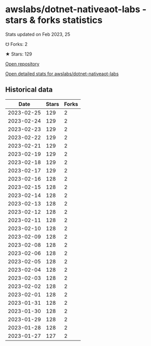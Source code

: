 # awslabs/dotnet-nativeaot-labs - stars & forks statistics

Stats updated on Feb 2023, 25

☋ Forks: 2

★ Stars: 129

[Open repository](https://github.com/awslabs/dotnet-nativeaot-labs)

[Open detailed stats for awslabs/dotnet-nativeaot-labs](https://reviewgithub.com/rep/awslabs/dotnet-nativeaot-labs)

## Historical data
| Date | Stars | Forks |
|------|-------|-------|
| 2023-02-25 | 129 | 2 | 
| 2023-02-24 | 129 | 2 | 
| 2023-02-23 | 129 | 2 | 
| 2023-02-22 | 129 | 2 | 
| 2023-02-21 | 129 | 2 | 
| 2023-02-19 | 129 | 2 | 
| 2023-02-18 | 129 | 2 | 
| 2023-02-17 | 129 | 2 | 
| 2023-02-16 | 128 | 2 | 
| 2023-02-15 | 128 | 2 | 
| 2023-02-14 | 128 | 2 | 
| 2023-02-13 | 128 | 2 | 
| 2023-02-12 | 128 | 2 | 
| 2023-02-11 | 128 | 2 | 
| 2023-02-10 | 128 | 2 | 
| 2023-02-09 | 128 | 2 | 
| 2023-02-08 | 128 | 2 | 
| 2023-02-06 | 128 | 2 | 
| 2023-02-05 | 128 | 2 | 
| 2023-02-04 | 128 | 2 | 
| 2023-02-03 | 128 | 2 | 
| 2023-02-02 | 128 | 2 | 
| 2023-02-01 | 128 | 2 | 
| 2023-01-31 | 128 | 2 | 
| 2023-01-30 | 128 | 2 | 
| 2023-01-29 | 128 | 2 | 
| 2023-01-28 | 128 | 2 | 
| 2023-01-27 | 127 | 2 | 

